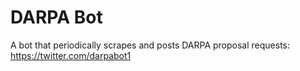 # DARPA Bot  

A bot that periodically scrapes and posts DARPA proposal requests: https://twitter.com/darpabot1

